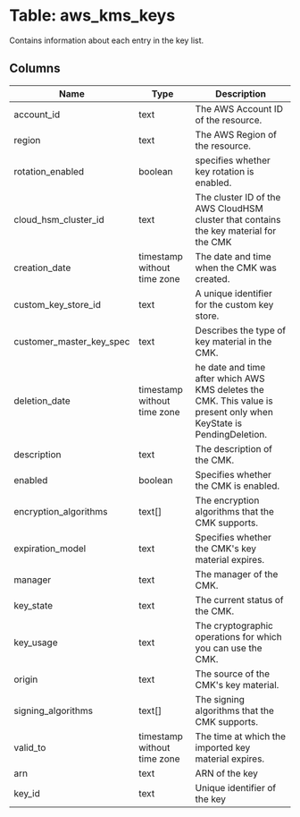 
# Table: aws_kms_keys
Contains information about each entry in the key list.
## Columns
| Name        | Type           | Description  |
| ------------- | ------------- | -----  |
|account_id|text|The AWS Account ID of the resource.|
|region|text|The AWS Region of the resource.|
|rotation_enabled|boolean|specifies whether key rotation is enabled.|
|cloud_hsm_cluster_id|text|The cluster ID of the AWS CloudHSM cluster that contains the key material for the CMK|
|creation_date|timestamp without time zone|The date and time when the CMK was created.|
|custom_key_store_id|text|A unique identifier for the custom key store.|
|customer_master_key_spec|text|Describes the type of key material in the CMK.|
|deletion_date|timestamp without time zone|he date and time after which AWS KMS deletes the CMK. This value is present only when KeyState is PendingDeletion.|
|description|text|The description of the CMK.|
|enabled|boolean|Specifies whether the CMK is enabled.|
|encryption_algorithms|text[]|The encryption algorithms that the CMK supports.|
|expiration_model|text|Specifies whether the CMK's key material expires.|
|manager|text|The manager of the CMK.|
|key_state|text|The current status of the CMK.|
|key_usage|text|The cryptographic operations for which you can use the CMK.|
|origin|text|The source of the CMK's key material.|
|signing_algorithms|text[]|The signing algorithms that the CMK supports.|
|valid_to|timestamp without time zone|The time at which the imported key material expires.|
|arn|text|ARN of the key|
|key_id|text|Unique identifier of the key|
